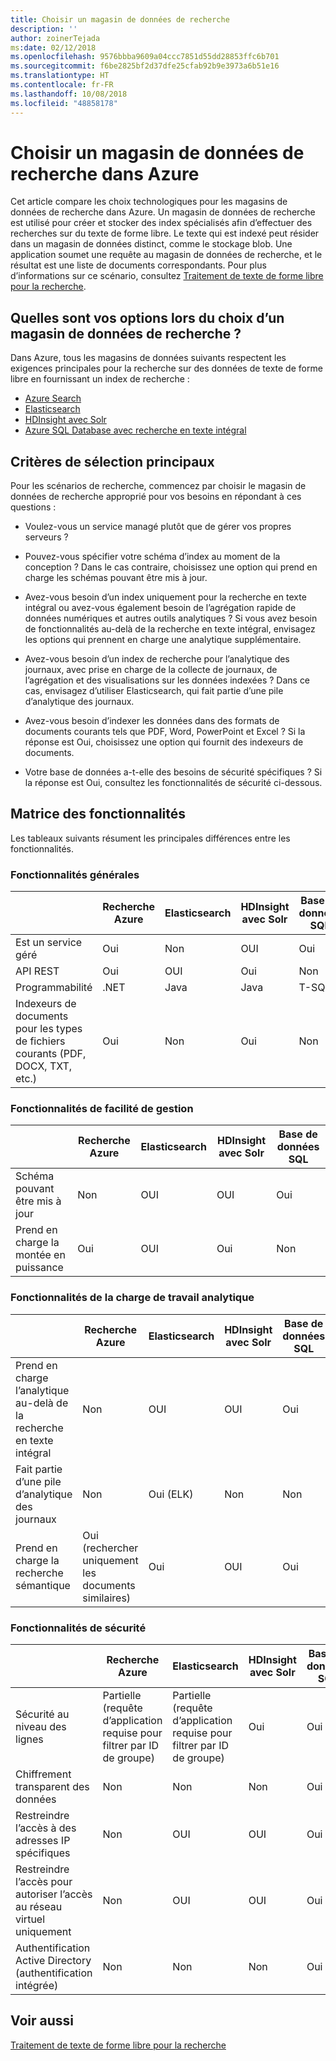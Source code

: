 ```yaml
---
title: Choisir un magasin de données de recherche
description: ''
author: zoinerTejada
ms:date: 02/12/2018
ms.openlocfilehash: 9576bbba9609a04ccc7851d55dd28853ffc6b701
ms.sourcegitcommit: f6be2825bf2d37dfe25cfab92b9e3973a6b51e16
ms.translationtype: HT
ms.contentlocale: fr-FR
ms.lasthandoff: 10/08/2018
ms.locfileid: "48858178"
---
```

# <a name="choosing-a-search-data-store-in-azure"></a>Choisir un magasin de données de recherche dans Azure

Cet article compare les choix technologiques pour les magasins de données de recherche dans Azure. Un magasin de données de recherche est utilisé pour créer et stocker des index spécialisés afin d’effectuer des recherches sur du texte de forme libre. Le texte qui est indexé peut résider dans un magasin de données distinct, comme le stockage blob. Une application soumet une requête au magasin de données de recherche, et le résultat est une liste de documents correspondants. Pour plus d’informations sur ce scénario, consultez [Traitement de texte de forme libre pour la recherche](../scenarios/search.md). 

## <a name="what-are-your-options-when-choosing-a-search-data-store"></a>Quelles sont vos options lors du choix d’un magasin de données de recherche ?
Dans Azure, tous les magasins de données suivants respectent les exigences principales pour la recherche sur des données de texte de forme libre en fournissant un index de recherche :
- [Azure Search](/azure/search/search-what-is-azure-search)
- [Elasticsearch](https://azuremarketplace.microsoft.com/marketplace/apps/elastic.elasticsearch?tab=Overview)
- [HDInsight avec Solr](/azure/hdinsight/hdinsight-hadoop-solr-install-linux)
- [Azure SQL Database avec recherche en texte intégral](/sql/relational-databases/search/full-text-search)


## <a name="key-selection-criteria"></a>Critères de sélection principaux

Pour les scénarios de recherche, commencez par choisir le magasin de données de recherche approprié pour vos besoins en répondant à ces questions :

- Voulez-vous un service managé plutôt que de gérer vos propres serveurs ?

- Pouvez-vous spécifier votre schéma d’index au moment de la conception ? Dans le cas contraire, choisissez une option qui prend en charge les schémas pouvant être mis à jour.

- Avez-vous besoin d’un index uniquement pour la recherche en texte intégral ou avez-vous également besoin de l’agrégation rapide de données numériques et autres outils analytiques ? Si vous avez besoin de fonctionnalités au-delà de la recherche en texte intégral, envisagez les options qui prennent en charge une analytique supplémentaire.

- Avez-vous besoin d’un index de recherche pour l’analytique des journaux, avec prise en charge de la collecte de journaux, de l’agrégation et des visualisations sur les données indexées ? Dans ce cas, envisagez d’utiliser Elasticsearch, qui fait partie d’une pile d’analytique des journaux.

- Avez-vous besoin d’indexer les données dans des formats de documents courants tels que PDF, Word, PowerPoint et Excel ? Si la réponse est Oui, choisissez une option qui fournit des indexeurs de documents.

- Votre base de données a-t-elle des besoins de sécurité spécifiques ? Si la réponse est Oui, consultez les fonctionnalités de sécurité ci-dessous.

## <a name="capability-matrix"></a>Matrice des fonctionnalités

Les tableaux suivants résument les principales différences entre les fonctionnalités.

### <a name="general-capabilities"></a>Fonctionnalités générales

| | Recherche Azure | Elasticsearch | HDInsight avec Solr | Base de données SQL | 
| --- | --- | --- | --- | --- | 
| Est un service géré | Oui | Non  | OUI | Oui |  
| API REST | Oui | OUI | Oui | Non  |
| Programmabilité | .NET | Java | Java | T-SQL | 
| Indexeurs de documents pour les types de fichiers courants (PDF, DOCX, TXT, etc.) | Oui | Non  | Oui | Non  |

### <a name="manageability-capabilities"></a>Fonctionnalités de facilité de gestion

| | Recherche Azure | Elasticsearch | HDInsight avec Solr | Base de données SQL | 
| --- | --- | --- | --- | --- |
| Schéma pouvant être mis à jour | Non  | OUI | OUI | Oui |
| Prend en charge la montée en puissance  | Oui | OUI | Oui | Non  |

### <a name="analytic-workload-capabilities"></a>Fonctionnalités de la charge de travail analytique

| | Recherche Azure | Elasticsearch | HDInsight avec Solr | Base de données SQL | 
| --- | --- | --- | --- | --- | 
| Prend en charge l’analytique au-delà de la recherche en texte intégral | Non  | OUI | OUI | Oui |
| Fait partie d’une pile d’analytique des journaux | Non  | Oui (ELK) |  Non  | Non  |
| Prend en charge la recherche sémantique | Oui (rechercher uniquement les documents similaires) | Oui | OUI | Oui | 

### <a name="security-capabilities"></a>Fonctionnalités de sécurité

| | Recherche Azure | Elasticsearch | HDInsight avec Solr | Base de données SQL | 
| --- | --- | --- | --- | --- | 
| Sécurité au niveau des lignes | Partielle (requête d’application requise pour filtrer par ID de groupe) | Partielle (requête d’application requise pour filtrer par ID de groupe) | Oui | Oui | 
| Chiffrement transparent des données | Non  | Non  | Non  | Oui |  
| Restreindre l’accès à des adresses IP spécifiques | Non  | OUI | OUI | Oui |   
| Restreindre l’accès pour autoriser l’accès au réseau virtuel uniquement | Non  | OUI | OUI | Oui |  
| Authentification Active Directory (authentification intégrée) | Non  | Non  | Non  | Oui | 

## <a name="see-also"></a>Voir aussi

[Traitement de texte de forme libre pour la recherche](../scenarios/search.md)

